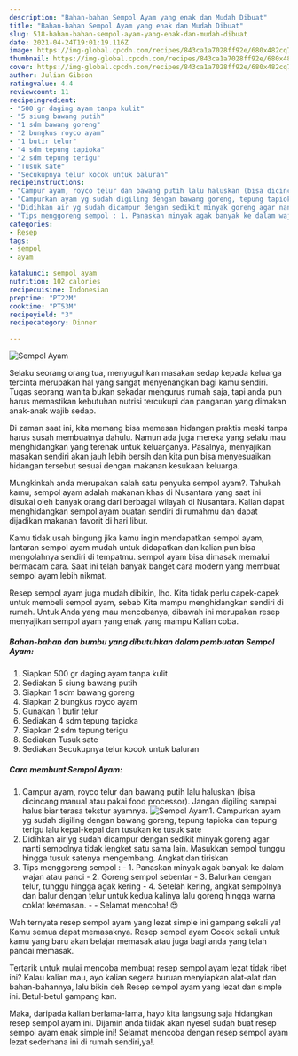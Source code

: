 ```yaml
---
description: "Bahan-bahan Sempol Ayam yang enak dan Mudah Dibuat"
title: "Bahan-bahan Sempol Ayam yang enak dan Mudah Dibuat"
slug: 518-bahan-bahan-sempol-ayam-yang-enak-dan-mudah-dibuat
date: 2021-04-24T19:01:19.116Z
image: https://img-global.cpcdn.com/recipes/843ca1a7028ff92e/680x482cq70/sempol-ayam-foto-resep-utama.jpg
thumbnail: https://img-global.cpcdn.com/recipes/843ca1a7028ff92e/680x482cq70/sempol-ayam-foto-resep-utama.jpg
cover: https://img-global.cpcdn.com/recipes/843ca1a7028ff92e/680x482cq70/sempol-ayam-foto-resep-utama.jpg
author: Julian Gibson
ratingvalue: 4.4
reviewcount: 11
recipeingredient:
- "500 gr daging ayam tanpa kulit"
- "5 siung bawang putih"
- "1 sdm bawang goreng"
- "2 bungkus royco ayam"
- "1 butir telur"
- "4 sdm tepung tapioka"
- "2 sdm tepung terigu"
- "Tusuk sate"
- "Secukupnya telur kocok untuk baluran"
recipeinstructions:
- "Campur ayam, royco telur dan bawang putih lalu haluskan (bisa dicincang manual atau pakai food processor). Jangan digiling sampai halus biar terasa tekstur ayamnya."
- "Campurkan ayam yg sudah digiling dengan bawang goreng, tepung tapioka dan tepung terigu lalu kepal-kepal dan tusukan ke tusuk sate"
- "Didihkan air yg sudah dicampur dengan sedikit minyak goreng agar nanti sempolnya tidak lengket satu sama lain. Masukkan sempol tunggu hingga tusuk satenya mengembang. Angkat dan tiriskan"
- "Tips menggoreng sempol : 1. Panaskan minyak agak banyak ke dalam wajan atau panci 2. Goreng sempol sebentar 3. Balurkan dengan telur, tunggu hingga agak kering 4. Setelah kering, angkat sempolnya dan balur dengan telur untuk kedua kalinya lalu goreng hingga warna coklat keemasan.  Selamat mencoba! 😍"
categories:
- Resep
tags:
- sempol
- ayam

katakunci: sempol ayam 
nutrition: 102 calories
recipecuisine: Indonesian
preptime: "PT22M"
cooktime: "PT53M"
recipeyield: "3"
recipecategory: Dinner

---
```



![Sempol Ayam](https://img-global.cpcdn.com/recipes/843ca1a7028ff92e/680x482cq70/sempol-ayam-foto-resep-utama.jpg)

Selaku seorang orang tua, menyuguhkan masakan sedap kepada keluarga tercinta merupakan hal yang sangat menyenangkan bagi kamu sendiri. Tugas seorang  wanita bukan sekadar mengurus rumah saja, tapi anda pun harus memastikan kebutuhan nutrisi tercukupi dan panganan yang dimakan anak-anak wajib sedap.

Di zaman  saat ini, kita memang bisa memesan hidangan praktis meski tanpa harus susah membuatnya dahulu. Namun ada juga mereka yang selalu mau menghidangkan yang terenak untuk keluarganya. Pasalnya, menyajikan masakan sendiri akan jauh lebih bersih dan kita pun bisa menyesuaikan hidangan tersebut sesuai dengan makanan kesukaan keluarga. 



Mungkinkah anda merupakan salah satu penyuka sempol ayam?. Tahukah kamu, sempol ayam adalah makanan khas di Nusantara yang saat ini disukai oleh banyak orang dari berbagai wilayah di Nusantara. Kalian dapat menghidangkan sempol ayam buatan sendiri di rumahmu dan dapat dijadikan makanan favorit di hari libur.

Kamu tidak usah bingung jika kamu ingin mendapatkan sempol ayam, lantaran sempol ayam mudah untuk didapatkan dan kalian pun bisa mengolahnya sendiri di tempatmu. sempol ayam bisa dimasak memalui bermacam cara. Saat ini telah banyak banget cara modern yang membuat sempol ayam lebih nikmat.

Resep sempol ayam juga mudah dibikin, lho. Kita tidak perlu capek-capek untuk membeli sempol ayam, sebab Kita mampu menghidangkan sendiri di rumah. Untuk Anda yang mau mencobanya, dibawah ini merupakan resep menyajikan sempol ayam yang enak yang mampu Kalian coba.

<!--inarticleads1-->

##### Bahan-bahan dan bumbu yang dibutuhkan dalam pembuatan Sempol Ayam:

1. Siapkan 500 gr daging ayam tanpa kulit
1. Sediakan 5 siung bawang putih
1. Siapkan 1 sdm bawang goreng
1. Siapkan 2 bungkus royco ayam
1. Gunakan 1 butir telur
1. Sediakan 4 sdm tepung tapioka
1. Siapkan 2 sdm tepung terigu
1. Sediakan Tusuk sate
1. Sediakan Secukupnya telur kocok untuk baluran




<!--inarticleads2-->

##### Cara membuat Sempol Ayam:

1. Campur ayam, royco telur dan bawang putih lalu haluskan (bisa dicincang manual atau pakai food processor). Jangan digiling sampai halus biar terasa tekstur ayamnya.
<img src="https://img-global.cpcdn.com/steps/5e35806a3bfc6593/160x128cq70/sempol-ayam-langkah-memasak-1-foto.jpg" alt="Sempol Ayam">1. Campurkan ayam yg sudah digiling dengan bawang goreng, tepung tapioka dan tepung terigu lalu kepal-kepal dan tusukan ke tusuk sate
1. Didihkan air yg sudah dicampur dengan sedikit minyak goreng agar nanti sempolnya tidak lengket satu sama lain. Masukkan sempol tunggu hingga tusuk satenya mengembang. Angkat dan tiriskan
1. Tips menggoreng sempol : - 1. Panaskan minyak agak banyak ke dalam wajan atau panci - 2. Goreng sempol sebentar - 3. Balurkan dengan telur, tunggu hingga agak kering - 4. Setelah kering, angkat sempolnya dan balur dengan telur untuk kedua kalinya lalu goreng hingga warna coklat keemasan. -  - Selamat mencoba! 😍




Wah ternyata resep sempol ayam yang lezat simple ini gampang sekali ya! Kamu semua dapat memasaknya. Resep sempol ayam Cocok sekali untuk kamu yang baru akan belajar memasak atau juga bagi anda yang telah pandai memasak.

Tertarik untuk mulai mencoba membuat resep sempol ayam lezat tidak ribet ini? Kalau kalian mau, ayo kalian segera buruan menyiapkan alat-alat dan bahan-bahannya, lalu bikin deh Resep sempol ayam yang lezat dan simple ini. Betul-betul gampang kan. 

Maka, daripada kalian berlama-lama, hayo kita langsung saja hidangkan resep sempol ayam ini. Dijamin anda tiidak akan nyesel sudah buat resep sempol ayam enak simple ini! Selamat mencoba dengan resep sempol ayam lezat sederhana ini di rumah sendiri,ya!.

